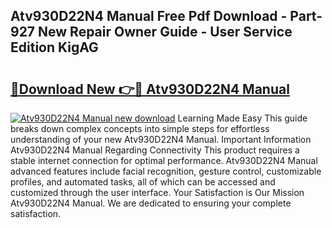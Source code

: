 ## Atv930D22N4 Manual Free Pdf Download - Part-927 New Repair Owner Guide - User Service Edition KigAG

# <h2><a href="http://cf27454.oget.top/?id=Atv930D22N4+Manual">🔗Download New 👉🔴 Atv930D22N4 Manual</a></h2>

[![Atv930D22N4 Manual new download](https://i.imgur.com/5g1atiW.png)](http://cf27454.oget.top/?id=Atv930D22N4+Manual)
Learning Made Easy This guide breaks down complex concepts into simple steps for effortless understanding of your new Atv930D22N4 Manual. Important Information Atv930D22N4 Manual Regarding Connectivity This product requires a stable internet connection for optimal performance. Atv930D22N4 Manual advanced features include facial recognition, gesture control, customizable profiles, and automated tasks, all of which can be accessed and customized through the user interface. Your Satisfaction is Our Mission Atv930D22N4 Manual. We are dedicated to ensuring your complete satisfaction.
